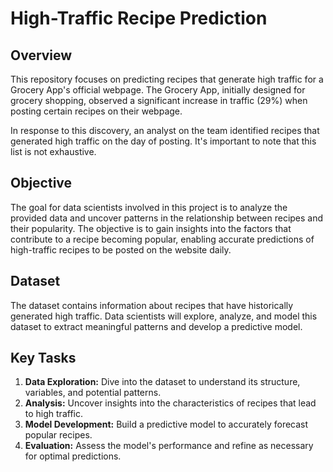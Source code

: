# High-Traffic Recipe Prediction

## Overview
This repository focuses on predicting recipes that generate high traffic for a Grocery App's official webpage. The Grocery App, initially designed for grocery shopping, observed a significant increase in traffic (29%) when posting certain recipes on their webpage.

In response to this discovery, an analyst on the team identified recipes that generated high traffic on the day of posting. It's important to note that this list is not exhaustive.

## Objective
The goal for data scientists involved in this project is to analyze the provided data and uncover patterns in the relationship between recipes and their popularity. The objective is to gain insights into the factors that contribute to a recipe becoming popular, enabling accurate predictions of high-traffic recipes to be posted on the website daily.

## Dataset
The dataset contains information about recipes that have historically generated high traffic. Data scientists will explore, analyze, and model this dataset to extract meaningful patterns and develop a predictive model.

## Key Tasks
1. **Data Exploration:** Dive into the dataset to understand its structure, variables, and potential patterns.
2. **Analysis:** Uncover insights into the characteristics of recipes that lead to high traffic.
3. **Model Development:** Build a predictive model to accurately forecast popular recipes.
4. **Evaluation:** Assess the model's performance and refine as necessary for optimal predictions.

<!-- ## License
This project is licensed under the [MIT License](LICENSE) - see the [LICENSE](LICENSE) file for details. -->